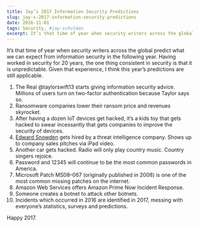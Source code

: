 ```yaml
---
title: Jay’s 2017 Information Security Predictions
slug: jay-s-2017-information-security-predictions
date: 2016-11-01
tags: Security, #jay-schulman
excerpt: It’s that time of year when security writers across the global predict what we can expect from information security in the following year…
---
```


It’s that time of year when security writers across the global predict what we can expect from information security in the following year. Having worked in security for 20 years, the one thing consistent in security is that it is unpredictable. Given that experience, I think this year’s predictions are still applicable.

1. The Real @taylorswift13 starts giving information security advice. Millions of users turn on two-factor authentication because Taylor says so.
2. Ransomware companies lower their ransom price and revenues skyrocket.
3. After having a dozen IoT devices get hacked, it’s a kids toy that gets hacked to swear incessantly that gets companies to improve the security of devices.
4. [Edward Snowden](https://medium.com/u/f442fd9cb1b1) gets hired by a threat intelligence company. Shows up to company sales pitches via iPad video.
5. Another car gets hacked. Radio will only play country music. Country singers rejoice.
6. Password and 12345 will continue to be the most common passwords in America.
7. Microsoft Patch MS08–067 (originally published in 2008) is one of the most common missing patches on the internet.
8. Amazon Web Services offers Amazon Prime Now Incident Response.
9. Someone creates a botnet to attack other botnets.
10. Incidents which occurred in 2016 are identified in 2017, messing with everyone’s statistics, surveys and predictions.

Happy 2017.
